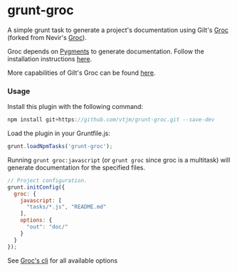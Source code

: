 grunt-groc
================

A simple grunt task to generate a project's documentation using Gilt's [Groc](https://github.com/gilt/groc)
(forked from Nevir's [Groc](http://nevir.github.com/groc/)).

Groc depends on [Pygments](http://pygments.org/) to generate documentation. Follow the installation instructions [here](http://pygments.org/docs/installation/).

More capabilities of Gilt's Groc can be found [here](http://tech.gilt.com/post/57089759513/rock-your-doc-with-groc-our-favorite-automated).


### Usage
Install this plugin with the following command:

```js
npm install git+https://github.com/vtjm/grunt-groc.git --save-dev
```

Load the plugin in your Gruntfile.js:

```js
grunt.loadNpmTasks('grunt-groc');
```

Running `grunt groc:javascript` (or `grunt groc` since groc is a multitask) will generate documentation for the specified files.

```js
// Project configuration.
grunt.initConfig({
  groc: {
    javascript: [
      "tasks/*.js", "README.md"
    ],
    options: {
      "out": "doc/"
    }
  }
});
```

See [Groc's cli](http://nevir.github.com/groc/cli.html) for all available options
